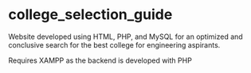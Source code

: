 # college_selection_guide
Website developed using HTML, PHP, and MySQL for an optimized and conclusive search for the best college for engineering aspirants.


Requires XAMPP as the backend is developed with PHP
